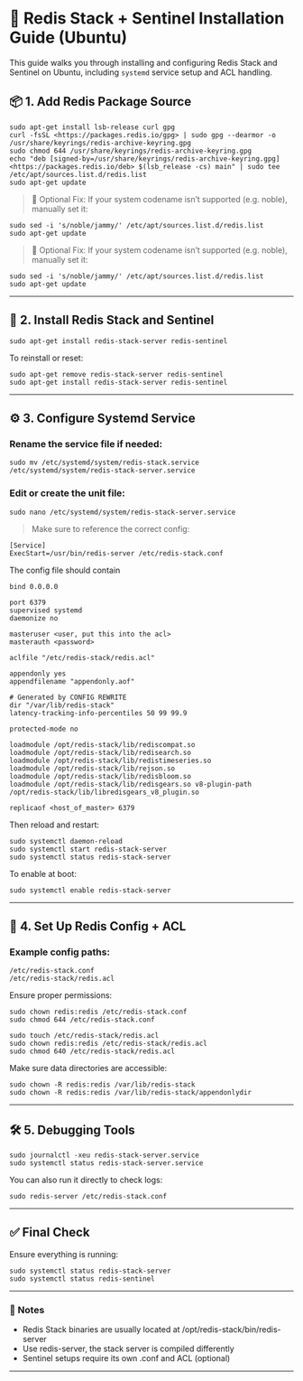# 🚀 Redis Stack + Sentinel Installation Guide (Ubuntu)

This guide walks you through installing and configuring Redis Stack and Sentinel on Ubuntu, including `systemd` service setup and ACL handling.

## **📦 1. Add Redis Package Source**

```
sudo apt-get install lsb-release curl gpg
curl -fsSL <https://packages.redis.io/gpg> | sudo gpg --dearmor -o /usr/share/keyrings/redis-archive-keyring.gpg
sudo chmod 644 /usr/share/keyrings/redis-archive-keyring.gpg
echo "deb [signed-by=/usr/share/keyrings/redis-archive-keyring.gpg] <https://packages.redis.io/deb> $(lsb_release -cs) main" | sudo tee /etc/apt/sources.list.d/redis.list
sudo apt-get update
```

> 🔧 Optional Fix: If your system codename isn’t supported (e.g. noble), manually set it:

```
sudo sed -i 's/noble/jammy/' /etc/apt/sources.list.d/redis.list
sudo apt-get update
```

> 🔧 Optional Fix: If your system codename isn’t supported (e.g. noble), manually set it:

```
sudo sed -i 's/noble/jammy/' /etc/apt/sources.list.d/redis.list
sudo apt-get update
```

---
## **🔧 2. Install Redis Stack and Sentinel**

```
sudo apt-get install redis-stack-server redis-sentinel
```

To reinstall or reset:

```
sudo apt-get remove redis-stack-server redis-sentinel
sudo apt-get install redis-stack-server redis-sentinel
```

---

## **⚙️ 3. Configure Systemd Service**

### **Rename the service file if needed:**

```
sudo mv /etc/systemd/system/redis-stack.service /etc/systemd/system/redis-stack-server.service
```

### **Edit or create the unit file:**

```
sudo nano /etc/systemd/system/redis-stack-server.service
```

> Make sure to reference the correct config:

```
[Service]
ExecStart=/usr/bin/redis-server /etc/redis-stack.conf
```

The config file should contain

```
bind 0.0.0.0

port 6379
supervised systemd
daemonize no

masteruser <user, put this into the acl>
masterauth <password>

aclfile "/etc/redis-stack/redis.acl"

appendonly yes
appendfilename "appendonly.aof"

# Generated by CONFIG REWRITE
dir "/var/lib/redis-stack"
latency-tracking-info-percentiles 50 99 99.9

protected-mode no

loadmodule /opt/redis-stack/lib/rediscompat.so
loadmodule /opt/redis-stack/lib/redisearch.so
loadmodule /opt/redis-stack/lib/redistimeseries.so
loadmodule /opt/redis-stack/lib/rejson.so
loadmodule /opt/redis-stack/lib/redisbloom.so
loadmodule /opt/redis-stack/lib/redisgears.so v8-plugin-path /opt/redis-stack/lib/libredisgears_v8_plugin.so

replicaof <host_of_master> 6379
```

Then reload and restart:

```
sudo systemctl daemon-reload
sudo systemctl start redis-stack-server
sudo systemctl status redis-stack-server
```

To enable at boot:

```
sudo systemctl enable redis-stack-server
```

---

## **🔐 4. Set Up Redis Config + ACL**

### **Example config paths:**

```
/etc/redis-stack.conf
/etc/redis-stack/redis.acl
```

Ensure proper permissions:

```
sudo chown redis:redis /etc/redis-stack.conf
sudo chmod 644 /etc/redis-stack.conf

sudo touch /etc/redis-stack/redis.acl
sudo chown redis:redis /etc/redis-stack/redis.acl
sudo chmod 640 /etc/redis-stack/redis.acl
```

Make sure data directories are accessible:

```
sudo chown -R redis:redis /var/lib/redis-stack
sudo chown -R redis:redis /var/lib/redis-stack/appendonlydir
```

---

## **🛠 5. Debugging Tools**

```
sudo journalctl -xeu redis-stack-server.service
sudo systemctl status redis-stack-server.service
```

You can also run it directly to check logs:

```
sudo redis-server /etc/redis-stack.conf
```

---

## **✅ Final Check**

Ensure everything is running:

```
sudo systemctl status redis-stack-server
sudo systemctl status redis-sentinel
```

---

### **📝 Notes**

* Redis Stack binaries are usually located at /opt/redis-stack/bin/redis-server
* Use redis-server, the stack server is compiled differently
* Sentinel setups require its own .conf and ACL (optional)

---
